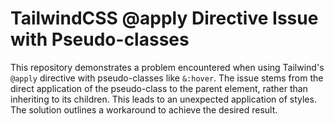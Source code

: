# TailwindCSS @apply Directive Issue with Pseudo-classes

This repository demonstrates a problem encountered when using Tailwind's `@apply` directive with pseudo-classes like `&:hover`. The issue stems from the direct application of the pseudo-class to the parent element, rather than inheriting to its children.  This leads to an unexpected application of styles.  The solution outlines a workaround to achieve the desired result.